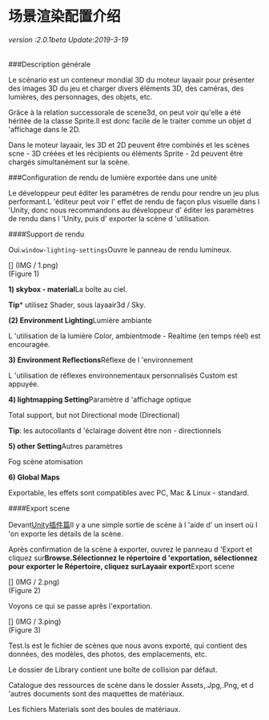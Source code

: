 # 场景渲染配置介绍

###### *version :2.0.1beta   Update:2019-3-19*

###Description générale

Le scénario est un conteneur mondial 3D du moteur layaair pour présenter des images 3D du jeu et charger divers éléments 3D, des caméras, des lumières, des personnages, des objets, etc.

Grâce à la relation successorale de scene3d, on peut voir qu'elle a été héritée de la classe Sprite.Il est donc facile de le traiter comme un objet d 'affichage dans le 2D.

Dans le moteur layaair, les 3D et 2D peuvent être combinés et les scènes scne - 3D créées et les récipients ou éléments Sprite - 2d peuvent être chargés simultanément sur la scène.

###Configuration de rendu de lumière exportée dans une unité

Le développeur peut éditer les paramètres de rendu pour rendre un jeu plus performant.L 'éditeur peut voir l' effet de rendu de façon plus visuelle dans l 'Unity, donc nous recommandons au développeur d' éditer les paramètres de rendu dans l 'Unity, puis d' exporter la scène d 'utilisation.

####Support de rendu

Oui.`window-lighting-settings`Ouvre le panneau de rendu lumineux.

[] (IMG / 1.png) <br > (Figure 1)

**1) skybox - material**La boîte au ciel.

​**Tip*** utilisez Shader, sous layaair3d / Sky.

**(2) Environment Lighting**Lumière ambiante

L 'utilisation de la lumière Color, ambientmode - Realtime (en temps réel) est encouragée.

**3) Environment Reflections**Réflexe de l 'environnement

L 'utilisation de réflexes environnementaux personnalisés Custom est appuyée.

**4) lightmapping Setting**Paramètre d 'affichage optique

Total support, but not Directional mode (Directional)

​**Tip**: les autocollants d 'éclairage doivent être non - directionnels

**5) other Setting**Autres paramètres

Fog scène atomisation

**6) Global Maps**

Exportable, les effets sont compatibles avec PC, Mac & Linux - standard.

####Export scene

Devant[Unity插件篇](http://localhost/LayaAir2_Auto/%E5%9C%B0%E5%9D%80)Il y a une simple sortie de scène à l 'aide d' un insert où l 'on exporte les détails de la scène.

Après confirmation de la scène à exporter, ouvrez le panneau d 'Export et cliquez sur**Browse.**Sélectionnez le répertoire d 'exportation, sélectionnez pour exporter le Répertoire, cliquez sur**Layaair export**Export scene

[] (IMG / 2.png) <br > (Figure 2)

Voyons ce qui se passe après l'exportation.

[] (IMG / 3.ping) <br > (Figure 3)

Test.ls est le fichier de scènes que nous avons exporté, qui contient des données, des modèles, des photos, des emplacements, etc.

Le dossier de Library contient une boîte de collision par défaut.

Catalogue des ressources de scène dans le dossier Assets,.Jpg,.Png, et d 'autres documents sont des maquettes de matériaux.

Les fichiers Materials sont des boules de matériaux.


